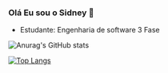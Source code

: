 ### Olá Eu sou o Sidney  👋

- Estudante: Engenharia de software 3 Fase 

![Anurag's GitHub stats](https://github-readme-stats.vercel.app/api?username=sidneyoliveiraj&show_icons=true&theme=tokyonight)

[![Top Langs](https://github-readme-stats.vercel.app/api/top-langs/?username=sidneyoliveiraj&layout=compact)](https://github.com/sidneyoliveiraj/github-readme-stats)
